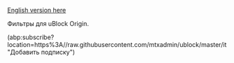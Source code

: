 [English version here](README.md)

Фильтры для uBlock Origin.

(abp:subscribe?location=https%3A//raw.githubusercontent.com/mtxadmin/ublock/master/it "Добавить подписку")
